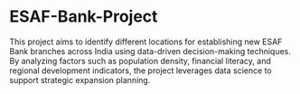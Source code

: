 # ESAF-Bank-Project
This project aims to identify different locations for establishing new ESAF Bank branches across India using data-driven decision-making techniques. By analyzing factors such as population density, financial literacy, and regional development indicators, the project leverages data science to support strategic expansion planning.
